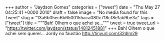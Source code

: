 
+++
author = "Jaydson Gomes"
categories = ["tweet"]
date = "Thu May 27 04:25:41 +0000 2010"
draft = false
image = "No media found for this Tweet"
slug = "13a6b05ec6b6500155aca080c718cf8e1ab9be3a"
tags = ["tweet"]
title = """Bah! Olhem o que achei se..."""
tweet = true
tweet_url = "https://twitter.com/jaydson/status/14812451881"
+++
Bah! Olhem o que achei sem querer... Jordy no faustão http://tinyurl.com/32dlm29
